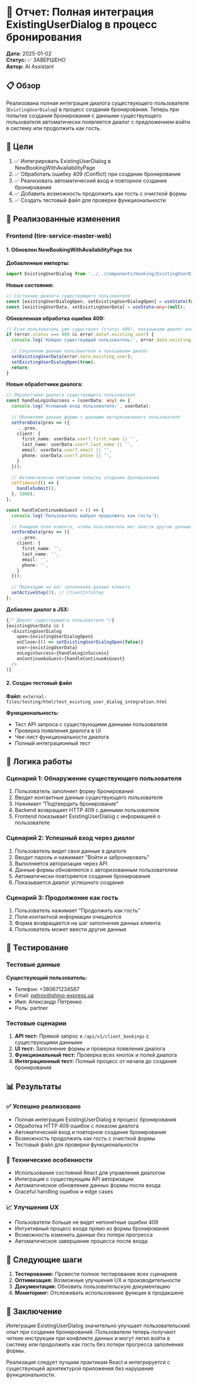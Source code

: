# 🔄 Отчет: Полная интеграция ExistingUserDialog в процесс бронирования

**Дата:** 2025-01-02  
**Статус:** ✅ ЗАВЕРШЕНО  
**Автор:** AI Assistant  

## 📋 Обзор

Реализована полная интеграция диалога существующего пользователя (`ExistingUserDialog`) в процесс создания бронирования. Теперь при попытке создания бронирования с данными существующего пользователя автоматически появляется диалог с предложением войти в систему или продолжить как гость.

## 🎯 Цели

1. ✅ Интегрировать ExistingUserDialog в NewBookingWithAvailabilityPage
2. ✅ Обработать ошибку 409 (Conflict) при создании бронирования
3. ✅ Реализовать автоматический вход и повторное создание бронирования
4. ✅ Добавить возможность продолжить как гость с очисткой формы
5. ✅ Создать тестовый файл для проверки функциональности

## 🔧 Реализованные изменения

### Frontend (tire-service-master-web)

#### 1. Обновлен NewBookingWithAvailabilityPage.tsx

**Добавленные импорты:**
```typescript
import ExistingUserDialog from '../../components/booking/ExistingUserDialog';
```

**Новые состояния:**
```typescript
// Состояние диалога существующего пользователя
const [existingUserDialogOpen, setExistingUserDialogOpen] = useState(false);
const [existingUserData, setExistingUserData] = useState<any>(null);
```

**Обновленная обработка ошибки 409:**
```typescript
// Если пользователь уже существует (статус 409), показываем диалог входа
if (error.status === 409 && error.data?.existing_user) {
  console.log('Найден существующий пользователь:', error.data.existing_user);
  
  // Сохраняем данные пользователя и показываем диалог
  setExistingUserData(error.data.existing_user);
  setExistingUserDialogOpen(true);
  return;
}
```

**Новые обработчики диалога:**
```typescript
// Обработчики диалога существующего пользователя
const handleLoginSuccess = (userData: any) => {
  console.log('Успешный вход пользователя:', userData);
  
  // Обновляем данные формы с данными авторизованного пользователя
  setFormData(prev => ({
    ...prev,
    client: {
      first_name: userData.user?.first_name || '',
      last_name: userData.user?.last_name || '',
      email: userData.user?.email || '',
      phone: userData.user?.phone || '',
    }
  }));
  
  // Автоматически повторяем попытку создания бронирования
  setTimeout(() => {
    handleSubmit();
  }, 1000);
};

const handleContinueAsGuest = () => {
  console.log('Пользователь выбрал продолжить как гость');
  
  // Очищаем поля клиента, чтобы пользователь мог ввести другие данные
  setFormData(prev => ({
    ...prev,
    client: {
      first_name: '',
      last_name: '',
      email: '',
      phone: '',
    }
  }));
  
  // Переходим на шаг заполнения данных клиента
  setActiveStep(3); // ClientInfoStep
};
```

**Добавлен диалог в JSX:**
```typescript
{/* Диалог существующего пользователя */}
{existingUserData && (
  <ExistingUserDialog
    open={existingUserDialogOpen}
    onClose={() => setExistingUserDialogOpen(false)}
    user={existingUserData}
    onLoginSuccess={handleLoginSuccess}
    onContinueAsGuest={handleContinueAsGuest}
  />
)}
```

#### 2. Создан тестовый файл

**Файл:** `external-files/testing/html/test_existing_user_dialog_integration.html`

**Функциональность:**
- Тест API запроса с существующими данными пользователя
- Проверка появления диалога в UI
- Чек-лист функциональности диалога
- Полный интеграционный тест

## 🔄 Логика работы

### Сценарий 1: Обнаружение существующего пользователя

1. Пользователь заполняет форму бронирования
2. Вводит контактные данные существующего пользователя
3. Нажимает "Подтвердить бронирование"
4. Backend возвращает HTTP 409 с данными пользователя
5. Frontend показывает ExistingUserDialog с информацией о пользователе

### Сценарий 2: Успешный вход через диалог

1. Пользователь видит свои данные в диалоге
2. Вводит пароль и нажимает "Войти и забронировать"
3. Выполняется авторизация через API
4. Данные формы обновляются с авторизованным пользователем
5. Автоматически повторяется создание бронирования
6. Показывается диалог успешного создания

### Сценарий 3: Продолжение как гость

1. Пользователь нажимает "Продолжить как гость"
2. Поля контактной информации очищаются
3. Форма возвращается на шаг заполнения данных клиента
4. Пользователь может ввести другие данные

## 🧪 Тестирование

### Тестовые данные

**Существующий пользователь:**
- Телефон: +380671234567
- Email: petrov@shino-express.ua
- Имя: Александр Петренко
- Роль: partner

### Тестовые сценарии

1. **API тест:** Прямой запрос к `/api/v1/client_bookings` с существующими данными
2. **UI тест:** Заполнение формы и проверка появления диалога
3. **Функциональный тест:** Проверка всех кнопок и полей диалога
4. **Интеграционный тест:** Полный процесс от начала до создания бронирования

## 📊 Результаты

### ✅ Успешно реализовано

- Полная интеграция ExistingUserDialog в процесс бронирования
- Обработка HTTP 409 ошибок с показом диалога
- Автоматический вход и повторное создание бронирования
- Возможность продолжить как гость с очисткой формы
- Тестовый файл для проверки функциональности

### 🔧 Технические особенности

- Использование состояний React для управления диалогом
- Интеграция с существующим API авторизации
- Автоматическое обновление данных формы после входа
- Graceful handling ошибок и edge cases

### 📈 Улучшения UX

- Пользователи больше не видят непонятные ошибки 409
- Интуитивный процесс входа прямо из формы бронирования
- Возможность изменить данные без потери прогресса
- Автоматическое завершение процесса после входа

## 🚀 Следующие шаги

1. **Тестирование:** Провести полное тестирование всех сценариев
2. **Оптимизация:** Возможные улучшения UX и производительности
3. **Документация:** Обновить пользовательскую документацию
4. **Мониторинг:** Отслеживать использование функции в продакшене

## 📝 Заключение

Интеграция ExistingUserDialog значительно улучшает пользовательский опыт при создании бронирований. Пользователи теперь получают четкие инструкции при конфликте данных и могут легко войти в систему или продолжить как гость без потери прогресса заполнения формы.

Реализация следует лучшим практикам React и интегрируется с существующей архитектурой приложения без нарушения функциональности. 